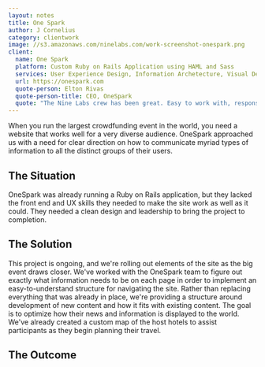 ```yaml
---
layout: notes
title: One Spark
author: J Cornelius
category: clientwork
image: //s3.amazonaws.com/ninelabs.com/work-screenshot-onespark.png
client:
  name: One Spark
  platform: Custom Ruby on Rails Application using HAML and Sass
  services: User Experience Design, Information Archetecture, Visual Design
  url: https://onespark.com
  quote-person: Elton Rivas
  quote-person-title: CEO, OneSpark
  quote: "The Nine Labs crew has been great. Easy to work with, responsive and focused on our success. They helped us take content we already had and package it in a more user-friendly format. Not an easy task for an event that has so many tentacles to it!"
---
```

When you run the largest crowdfunding event in the world, you need a website that works well for a very diverse audience. OneSpark approached us with a need for clear direction on how to communicate myriad types of information to all the distinct groups of their users.

## The Situation
OneSpark was already running a Ruby on Rails application, but they lacked the front end and UX skills they needed to make the site work as well as it could. They needed a clean design and leadership to bring the project to completion.

## The Solution
This project is ongoing, and we're rolling out elements of the site as the big event draws closer. We've worked with the OneSpark team to figure out exactly what information needs to be on each page in order to implement an easy-to-understand structure for navigating the site. Rather than replacing everything that was already in place, we're providing a structure around development of new content and how it fits with existing content. The goal is to optimize how their news and information is displayed to the world. We've already created a custom map of the host hotels to assist participants as they begin planning their travel.

## The Outcome 


